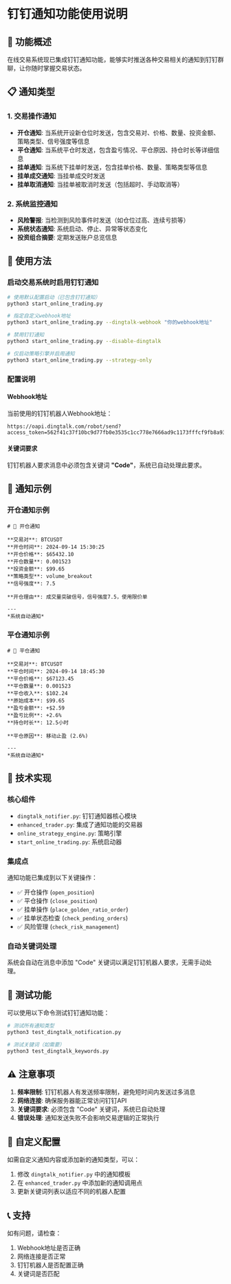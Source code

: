 # 钉钉通知功能使用说明

## 🔔 功能概述

在线交易系统现已集成钉钉通知功能，能够实时推送各种交易相关的通知到钉钉群聊，让你随时掌握交易状态。

## 📋 通知类型

### 1. 交易操作通知
- **开仓通知**: 当系统开设新仓位时发送，包含交易对、价格、数量、投资金额、策略类型、信号强度等信息
- **平仓通知**: 当系统平仓时发送，包含盈亏情况、平仓原因、持仓时长等详细信息
- **挂单通知**: 当系统下挂单时发送，包含挂单价格、数量、策略类型等信息
- **挂单成交通知**: 当挂单成交时发送
- **挂单取消通知**: 当挂单被取消时发送（包括超时、手动取消等）

### 2. 系统监控通知
- **风险警报**: 当检测到风险事件时发送（如仓位过高、连续亏损等）
- **系统状态通知**: 系统启动、停止、异常等状态变化
- **投资组合摘要**: 定期发送账户总览信息

## 🚀 使用方法

### 启动交易系统时启用钉钉通知

```bash
# 使用默认配置启动（已包含钉钉通知）
python3 start_online_trading.py

# 指定自定义webhook地址
python3 start_online_trading.py --dingtalk-webhook "你的webhook地址"

# 禁用钉钉通知
python3 start_online_trading.py --disable-dingtalk

# 仅启动策略引擎并启用通知
python3 start_online_trading.py --strategy-only
```

### 配置说明

#### Webhook地址
当前使用的钉钉机器人Webhook地址：
```
https://oapi.dingtalk.com/robot/send?access_token=562f41c37f10bc9d77fb0e3535c1cc778e7666ad9c1173fffcf9fb8a939118a7
```

#### 关键词要求
钉钉机器人要求消息中必须包含关键词 **"Code"**，系统已自动处理此要求。

## 📝 通知示例

### 开仓通知示例
```
# 🚀 开仓通知

**交易对**: BTCUSDT
**开仓时间**: 2024-09-14 15:30:25
**开仓价格**: $65432.10
**开仓数量**: 0.001523
**投资金额**: $99.65
**策略类型**: volume_breakout
**信号强度**: 7.5

**开仓理由**: 成交量突破信号，信号强度7.5，使用限价单

---
*系统自动通知*
```

### 平仓通知示例
```
# 🎉 平仓通知

**交易对**: BTCUSDT
**平仓时间**: 2024-09-14 18:45:30
**平仓价格**: $67123.45
**平仓数量**: 0.001523
**平仓收入**: $102.24
**原始成本**: $99.65
**盈亏金额**: +$2.59
**盈亏比例**: +2.6%
**持仓时长**: 12.5小时

**平仓原因**: 移动止盈 (2.6%)

---
*系统自动通知*
```

## 🔧 技术实现

### 核心组件
- `dingtalk_notifier.py`: 钉钉通知器核心模块
- `enhanced_trader.py`: 集成了通知功能的交易器
- `online_strategy_engine.py`: 策略引擎
- `start_online_trading.py`: 系统启动器

### 集成点
通知功能已集成到以下关键操作：
- ✅ 开仓操作 (`open_position`)
- ✅ 平仓操作 (`close_position`) 
- ✅ 挂单操作 (`place_golden_ratio_order`)
- ✅ 挂单状态检查 (`check_pending_orders`)
- ✅ 风险管理 (`check_risk_management`)

### 自动关键词处理
系统会自动在消息中添加 "Code" 关键词以满足钉钉机器人要求，无需手动处理。

## 🧪 测试功能

可以使用以下命令测试钉钉通知功能：

```bash
# 测试所有通知类型
python3 test_dingtalk_notification.py

# 测试关键词（如需要）
python3 test_dingtalk_keywords.py
```

## ⚠️ 注意事项

1. **频率限制**: 钉钉机器人有发送频率限制，避免短时间内发送过多消息
2. **网络连接**: 确保服务器能正常访问钉钉API
3. **关键词要求**: 必须包含 "Code" 关键词，系统已自动处理
4. **错误处理**: 通知发送失败不会影响交易逻辑的正常执行

## 🔄 自定义配置

如需自定义通知内容或添加新的通知类型，可以：

1. 修改 `dingtalk_notifier.py` 中的通知模板
2. 在 `enhanced_trader.py` 中添加新的通知调用点
3. 更新关键词列表以适应不同的机器人配置

## 📞 支持

如有问题，请检查：
1. Webhook地址是否正确
2. 网络连接是否正常
3. 钉钉机器人是否配置正确
4. 关键词是否匹配
